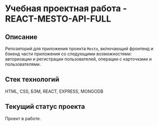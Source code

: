 # Учебная проектная работа - REACT-MESTO-API-FULL

## Описание
Репозиторий для приложения проекта `Mesto`, включающий фронтенд и бэкенд части приложения со следующими возможностями: авторизации и регистрации пользователей, операции с карточками и пользователями. 

## Стек технологий
HTML, CSS, БЭМ, REACT, EXPRESS, MONGODB

## Текущий статус проекта
Проект в работе.